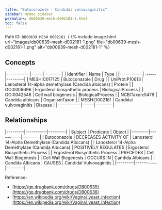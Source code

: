 ```yaml
---
title: "Butoconazole - Candidal vulvovaginitis"
sidebar: mydoc_sidebar
permalink: db00639-mesh-d002181-1.html
toc: false 
---
```



Path ID: `DB00639_MESH_D002181_1`
{% include image.html url="images/db00639-mesh-d002181-1.png" file="db00639-mesh-d002181-1.png" alt="db00639-mesh-d002181-1" %}

## Concepts

|------------|------|---------|
| Identifier | Name | Type    |
|------------|------|---------|
| MESH:C017125 | Butoconazole | Drug |
| UniProt:P10613 | Lanosterol 14-alpha demethylase (Candida albicans) | Protein |
| GO:0006696 | Ergosterol biosynthetic process | BiologicalProcess |
| GO:0042546 | Cell wall biogenesis | BiologicalProcess |
| NCBITaxon:5476 | Candida albicans | OrganismTaxon |
| MESH:D002181 | Candidal vulvovaginitis | Disease |
|------------|------|---------|

## Relationships

|---------|-----------|---------|
| Subject | Predicate | Object  |
|---------|-----------|---------|
| Butoconazole | DECREASES ACTIVITY OF | Lanosterol 14-Alpha Demethylase (Candida Albicans) |
| Lanosterol 14-Alpha Demethylase (Candida Albicans) | POSITIVELY REGULATES | Ergosterol Biosynthetic Process |
| Ergosterol Biosynthetic Process | PRECEDES | Cell Wall Biogenesis |
| Cell Wall Biogenesis | OCCURS IN | Candida Albicans |
| Candida Albicans | CAUSES | Candidal Vulvovaginitis |
|---------|-----------|---------|

Reference: 
  - [https://go.drugbank.com/drugs/DB00639](https://go.drugbank.com/drugs/DB00639)
  - [https://en.wikipedia.org/wiki/Vaginal_yeast_infection](https://en.wikipedia.org/wiki/Vaginal_yeast_infection)
